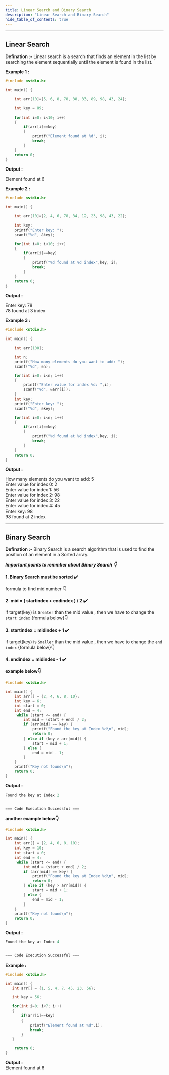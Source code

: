 ```yaml
---
title: Linear Search and Binary Search
description: "Linear Search and Binary Search"
hide_table_of_contents: true
---
```


---

## Linear Search

**Defination :-**
Linear search is a search that finds an element in the list by searching the element sequentially until the element is found in the list.

**Example 1 :**

```c showLineNumbers="true"
#include <stdio.h>

int main() {

    int arr[10]={5, 6, 8, 78, 38, 33, 89, 98, 43, 24};

    int key = 89;

    for(int i=0; i<10; i++)
    {
        if(arr[i]==key)
        {
            printf("Element found at %d", i);
            break;
        }
    }
    return 0;
}
```

**Output :**

Element found at 6

**Example 2 :**

```c showLineNumbers="true"
#include <stdio.h>

int main() {

    int arr[10]={2, 4, 6, 78, 34, 12, 23, 98, 43, 22};

    int key;
    printf("Enter key: ");
    scanf("%d", &key);

    for(int i=0; i<10; i++)
    {
        if(arr[i]==key)
        {
            printf("%d found at %d index",key, i);
            break;
        }
    }
    return 0;
}
```

**Output :**

Enter key: 78  
78 found at 3 index

**Example 3 :**

```c showLineNumbers="true"
#include <stdio.h>

int main() {

    int arr[100];

    int n;
    printf("How many elements do you want to add: ");
    scanf("%d", &n);

    for(int i=0; i<n; i++)
    {
        printf("Enter value for index %d: ",i);
        scanf("%d", &arr[i]);
    }
    int key;
    printf("Enter key: ");
    scanf("%d", &key);

    for(int i=0; i<n; i++)
    {
        if(arr[i]==key)
        {
            printf("%d found at %d index",key, i);
            break;
        }
    }
    return 0;
}
```

**Output :**

How many elements do you want to add: 5  
Enter value for index 0: 2  
Enter value for index 1: 56  
Enter value for index 2: 98  
Enter value for index 3: 22  
Enter value for index 4: 45  
Enter key: 98  
98 found at 2 index

---

## Binary Search

**Defination :-**
Binary Search is a search algorithm that is used to find the position of an element in a Sorted array.

**_Important points to remmber about Binary Search 👇_**

**1. Binary Search must be sorted ✔️**

formula to find mid number 👇

**2. mid = ( startindex + endindex ) / 2 ✔️**

if target(key) is `Greater` than the mid value , then we have to change the `start index` {formula below}👇

**3. startindex = midindex + 1 ✔️**

if target(key) is `Smaller` than the mid value , then we have to change the `end index` {formula below}👇

**4. endindex = midindex - 1 ✔️**

**example below👇**

```c
#include <stdio.h>

int main() {
    int arr[] = {2, 4, 6, 8, 10};
    int key = 6;
    int start = 0;
    int end = 4;
     while (start <= end) {
        int mid = (start + end) / 2;
        if (arr[mid] == key) {
            printf("Found the key at Index %d\n", mid);
            return 0;
        } else if (key > arr[mid]) {
            start = mid + 1;
        } else {
            end = mid - 1;
        }
    }
    printf("Key not found\n");
    return 0;
}

```

**Output :**

```c
Found the key at Index 2


=== Code Execution Successful ===

```

**another example below👇**

```c
#include <stdio.h>

int main() {
    int arr[] = {2, 4, 6, 8, 10};
    int key = 10;
    int start = 0;
    int end = 4;
     while (start <= end) {
        int mid = (start + end) / 2;
        if (arr[mid] == key) {
            printf("Found the key at Index %d\n", mid);
            return 0;
        } else if (key > arr[mid]) {
            start = mid + 1;
        } else {
            end = mid - 1;
        }
    }
    printf("Key not found\n");
    return 0;
}

```

**Output :**

```c
Found the key at Index 4


=== Code Execution Successful ===

```

**Example :**

```c
#include <stdio.h>

int main() {
   int arr[] = {1, 5, 4, 7, 45, 23, 56};

   int key = 56;

   for(int i=0; i<7; i++)
   {
       if(arr[i]==key)
       {
           printf("Element found at %d",i);
           break;
       }
   }

    return 0;
}
```

**Output :**  
Element found at 6
